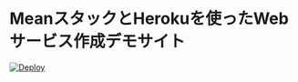 # MeanスタックとHerokuを使ったWebサービス作成デモサイト

[![Deploy](https://www.herokucdn.com/deploy/button.png)](https://heroku.com/deploy)
